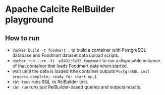 # Apache Calcite RelBuilder playground

## How to run

- `docker build -t foodmart .` to build a container with PostgreSQL database and Foodmart dataset data upload scripts.
- `docker run --rm -ti -p5432:5432 foodmart` to run a disposable instance of that container that loads Foodmart data when started.
- wait until the data is loaded (the container outputs `PostgreSQL init process complete; ready for start up.`).
- `sbt test` runs SQL vs RelBuilder test.
- `sbr run` runs just RelBuilder-based queries and outputs results.